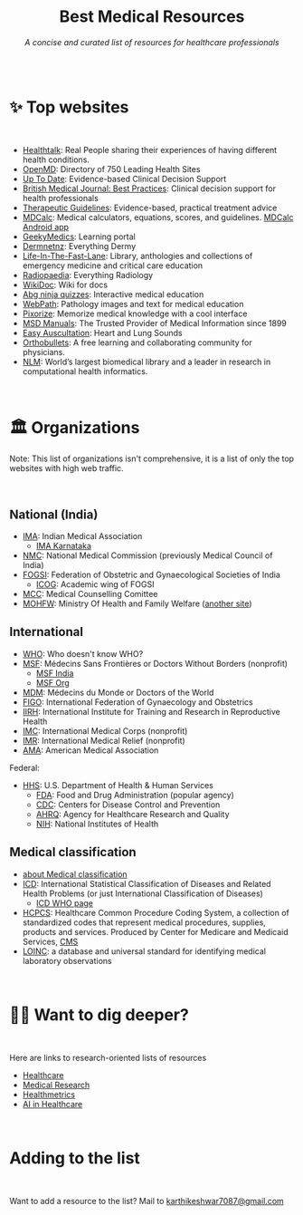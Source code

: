 <h1 align="center">Best Medical Resources </h1>

<h6 align="center">A concise and curated list of resources for healthcare professionals</h6>

<br>

# ✨ Top websites

<br>

- [Healthtalk](https://healthtalk.org/): Real People sharing their experiences of having different health conditions.
- [OpenMD](https://openmd.com/directory): Directory of 750 Leading Health Sites
- [Up To Date](https://www.uptodate.com/home): Evidence-based Clinical Decision Support
- [British Medical Journal: Best Practices](https://bestpractice.bmj.com/info): Clinical decision support for health professionals
- [Therapeutic Guidelines](https://www.tg.org.au): Evidence-based, practical treatment advice
- [MDCalc](https://www.mdcalc.com/): Medical calculators, equations, scores, and guidelines. [MDCalc Android app](https://play.google.com/store/apps/details?id=com.mdaware.mdcalc&hl=en)
- [GeekyMedics](https://geekymedics.com/): Learning portal
- [Dermnetnz](https://dermnetnz.org/): Everything Dermy
- [Life-In-The-Fast-Lane](https://litfl.com/library): Library, anthologies and collections of emergency medicine and critical care education
- [Radiopaedia](https://radiopaedia.org): Everything Radiology
- [WikiDoc](https://www.wikidoc.org/index.php/Main_Page): Wiki for docs
- [Abg ninja quizzes](https://abg.ninja): Interactive medical education
- [WebPath](https://webpath.med.utah.edu/): Pathology images and text for medical education
- [Pixorize](https://pixorize.com/): Memorize medical knowledge with a cool interface
- [MSD Manuals](https://www.msdmanuals.com/): The Trusted Provider of Medical Information since 1899
- [Easy Auscultation](https://www.easyauscultation.com/): Heart and Lung Sounds
- [Orthobullets](https://www.orthobullets.com/): A free learning and collaborating community for physicians.
- [NLM](https://www.nlm.nih.gov/): World’s largest biomedical library and a leader in research in computational health informatics.


<br>

# 🏛️ Organizations

Note: This list of organizations isn't comprehensive, it is a list of only the top websites with high web traffic.

<br>

## National (India)

- [IMA](https://www.ima-india.org/): Indian Medical Association
  - [IMA Karnataka](https://imakarnataka.in/)
- [NMC](https://www.nmc.org.in/): National Medical Commission (previously Medical Council of India)
- [FOGSI](https://www.fogsi.org/): Federation of Obstetric and Gynaecological Societies of India
  - [ICOG](https://icogonline.org/): Academic wing of FOGSI
- [MCC](https://www.mcc.nic.in/): Medical Counselling Comittee
- [MOHFW](https://www.mohfw.gov.in/): Ministry Of Health and Family Welfare ([another site](https://main.mohfw.gov.in/))

## International

- [WHO](https://www.who.int/): Who doesn't know WHO?
- [MSF](https://www.doctorswithoutborders.org/): Médecins Sans Frontières or Doctors Without Borders (nonprofit)
  - [MSF India](https://www.msfindia.in/)
  - [MSF Org](https://www.msf.org/)
- [MDM](https://www.medecinsdumonde.org/en): Médecins du Monde or Doctors of the World
- [FIGO](https://www.figo.org/): International Federation of Gynaecology and Obstetrics
- [IIRH](https://www.iirrh.org/): International Institute for Training and Research in Reproductive Health
- [IMC](https://internationalmedicalcorps.org/): International Medical Corps (nonprofit)
- [IMR](https://internationalmedicalrelief.org/): International Medical Relief (nonprofit)
- [AMA](https://www.ama-assn.org/): American Medical Association


Federal:
- [HHS](https://www.hhs.gov/): U.S. Department of Health & Human Services
  - [FDA](https://www.fda.gov/): Food and Drug Administration (popular agency)
  - [CDC](https://www.cdc.gov/): Centers for Disease Control and Prevention 
  - [AHRQ](https://www.ahrq.gov/): Agency for Healthcare Research and Quality
  - [NIH](https://www.nih.gov/): National Institutes of Health

## Medical classification

- [about Medical classification](https://en.wikipedia.org/wiki/Medical_classification)
- [ICD](https://icd.who.int/en): International Statistical Classification of Diseases and Related Health Problems (or just International Classification of Diseases)
  - [ICD WHO page](https://www.who.int/standards/classifications/classification-of-diseases)
- [HCPCS](https://www.cms.gov/Medicare/Coding/MedHCPCSGenInfo): Healthcare Common Procedure Coding System, a collection of standardized codes that represent medical procedures, supplies, products and services. Produced by Center for Medicare and Medicaid Services, [CMS](https://www.cms.gov/)
- [LOINC](https://loinc.org/):  a database and universal standard for identifying medical laboratory observations

<br>

# 🧑‍💻 Want to dig deeper?

<br>

Here are links to research-oriented lists of resources

- [Healthcare](https://github.com/kakoni/awesome-healthcare)
- [Medical Research](https://github.com/Engineering-Course/Awesome-Medical-Research)
- [Healthmetrics](https://github.com/leandromineti/awesome-healthmetrics)
- [AI in Healthcare](https://github.com/medtorch/awesome-healthcare-ai)

<br>

# Adding to the list

<br>

Want to add a resource to the list? Mail to karthikeshwar7087@gmail.com

<br>
